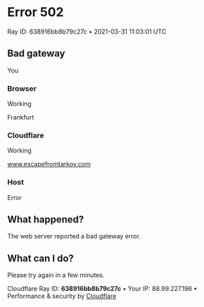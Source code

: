 Error 502
=========

Ray ID: 638916bb8b79c27c • 2021-03-31 11:03:01 UTC

Bad gateway
-----------

You

### Browser

Working

Frankfurt

### Cloudflare

Working

www.escapefromtarkov.com

### Host

Error

What happened?
--------------

The web server reported a bad gateway error.

What can I do?
--------------

Please try again in a few minutes.

Cloudflare Ray ID: **638916bb8b79c27c** • Your IP: 88.99.227.196 • Performance & security by [Cloudflare](https://www.cloudflare.com/5xx-error-landing)